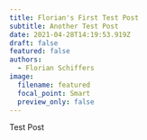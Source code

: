 ```yaml
---
title: Florian's First Test Post
subtitle: Another Test Post
date: 2021-04-28T14:19:53.919Z
draft: false
featured: false
authors:
  - Florian Schiffers
image:
  filename: featured
  focal_point: Smart
  preview_only: false
---
```

Test Post